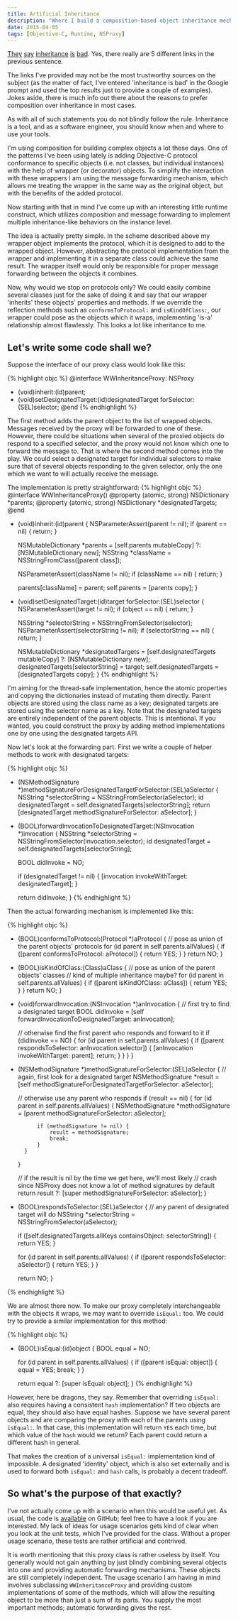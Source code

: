 ```yaml
---
title: Artificial Inheritance
description: "Where I build a composition-based object inheritance mechanism in Objective-C."
date: 2015-04-05
tags: [Objective-C, Runtime, NSProxy]
---
```

[They](http://blogs.perl.org/users/sid_burn/2014/03/inheritance-is-bad-code-reuse-part-1.html) [say](http://blog.berniesumption.com/software/inheritance-is-evil-and-must-be-destroyed/) [inheritance](http://simpleprogrammer.com/2010/01/15/inheritance-is-inherently-evil/) [is](http://stackoverflow.com/questions/11056943/deep-class-inheritance-hierarchy-bad-idea) [bad](http://codingdelight.com/2014/01/16/favor-composition-over-inheritance-part-1/). Yes, there really are 5 different links in the previous sentence.

The links I've provided may not be the most trustworthy sources on the subject (as the matter of fact, I've entered 'inheritance is bad' in the Google prompt and used the top results just to provide a couple of examples). Jokes aside, there is much info out there about the reasons to prefer composition over inheritance in most cases.

As with all of such statements you do not blindly follow the rule. Inheritance is a tool, and as a software engineer, you should know when and where to use your tools.

I'm using composition for building complex objects a lot these days. One of the patterns I've been using lately is adding Objective-C protocol conformance to specific objects (i.e. not classes, but individual instances) with the help of wrapper (or decorator) objects. To simplify the interaction with these wrappers I am using the message forwarding mechanism, which allows me treating the wrapper in the same way as the original object, but with the benefits of the added protocol.

Now starting with that in mind I've come up with an interesting little runtime construct, which utilizes composition and message forwarding to implement multiple inheritance-like behaviors on the instance level.
<!--more-->

The idea is actually pretty simple. In the scheme described above my wrapper object implements the protocol, which it is designed to add to the wrapped object. However, abstracting the protocol implementation from the wrapper and implementing it in a separate class could achieve the same result. The wrapper itself would only be responsible for proper message forwarding between the objects it combines.

Now, why would we stop on protocols only? We could easily combine several classes just for the sake of doing it and say that our wrapper 'inherits' these objects' properties and methods. If we override the reflection methods such as `conformsToProtocol:` and `isKindOfClass:`, our wrapper could pose as the objects which it wraps, implementing 'is-a' relationship almost flawlessly. This looks a lot like inheritance to me.

Let's write some code shall we?
-------------------------------

Suppose the interface of our proxy class would look like this:

{% highlight objc %}
@interface WWInheritanceProxy: NSProxy
- (void)inherit:(id)parent;
- (void)setDesignatedTarget:(id)designatedTarget forSelector:(SEL)selector;
@end
{% endhighlight %}

The first method adds the parent object to the list of wrapped objects. Messages received by the proxy will be forwarded to one of these. However, there could be situations when several of the proxied objects do respond to a specified selector, and the proxy would not know which one to forward the message to. That is where the second method comes into the play. We could select a designated target for individual selectors to make sure that of several objects responding to the given selector, only the one which we want to will actually receive the message.

The implementation is pretty straightforward:
{% highlight objc %}
@interface WWInheritanceProxy()
@property (atomic, strong) NSDictionary *parents;
@property (atomic, strong) NSDictionary *designatedTargets;
@end


- (void)inherit:(id)parent
{
    NSParameterAssert(parent != nil);
    if (parent == nil) {
        return;
    }

    NSMutableDictionary *parents = [self.parents mutableCopy] ?: [NSMutableDictionary new];
    NSString *className = NSStringFromClass([parent class]);

    NSParameterAssert(className != nil);
    if (className == nil) {
        return;
    }

    parents[className] = parent;
    self.parents = [parents copy];
}

- (void)setDesignatedTarget:(id)target forSelector:(SEL)selector
{
    NSParameterAssert(target != nil);
    if (object == nil) {
        return;
    }

    NSString *selectorString = NSStringFromSelector(selector);
    NSParameterAssert(selectorString != nil);
    if (selectorString == nil) {
        return;
    }

    NSMutableDictionary *designatedTargets = [self.designatedTargets mutableCopy] ?: [NSMutableDictionary new];
    designatedTargets[selectorString] = target;
    self.designatedTargets = [designatedTargets copy];
}
{% endhighlight %}

I'm aiming for the thread-safe implementation, hence the atomic properties and copying the dictionaries instead of mutating them directly. Parent objects are stored using the class name as a key; designated targets are stored using the selector name as a key. Note that the designated targets are entirely independent of the parent objects. This is intentional. If you wanted, you could construct the proxy by adding method implementations one by one using the designated targets API.

Now let's look at the forwarding part. First we write a couple of helper methods to work with designated targets:

{% highlight objc %}
- (NSMethodSignature *)methodSignatureForDesignatedTargetForSelector:(SEL)aSelector
{
    NSString *selectorString = NSStringFromSelector(aSelector);
    id designatedTarget = self.designatedTargets[selectorString];
    return [designatedTarget methodSignatureForSelector: aSelector];
}


- (BOOL)forwardInvocationToDesignatedTarget:(NSInvocation *)invocation
{
    NSString *selectorString = NSStringFromSelector(invocation.selector);
    id designatedTarget = self.designatedTargets[selectorString];

    BOOL didInvoke = NO;

    if (designatedTarget != nil) {
        [invocation invokeWithTarget: designatedTarget];
    }

    return didInvoke;
}
{% endhighlight %}

Then the actual forwarding mechanism is implemented like this:

{% highlight objc %}
- (BOOL)conformsToProtocol:(Protocol *)aProtocol
{
    // pose as union of the parent objects' protocols
    for (id parent in self.parents.allValues) {
        if ([parent conformsToProtocol: aProtocol]) {
            return YES;
        }
    }
    return NO;
}


- (BOOL)isKindOfClass:(Class)aClass
{
    // pose as union of the parent objects' classes
    // kind of multiple inheritance maybe?
    for (id parent in self.parents.allValues) {
        if ([parent isKindOfClass: aClass]) {
            return YES;
        }
    }
    return NO;
}


- (void)forwardInvocation:(NSInvocation *)anInvocation
{
    // first try to find a designated target
    BOOL didInvoke = [self forwardInvocationToDesignatedTarget: anInvocation];

    // otherwise find the first parent who responds and forward to it
    if (didInvoke == NO) {
        for (id parent in self.parents.allValues) {
            if ([parent respondsToSelector: anInvocation.selector]) {
                [anInvocation invokeWithTarget: parent];
                return;
            }
        }
    }
}


- (NSMethodSignature *)methodSignatureForSelector:(SEL)aSelector
{
    // again, first look for a designated target
    NSMethodSignature *result = [self methodSignatureForDesignatedTargetForSelector: aSelector];

    // otherwise use  any parent who responds
    if (result == nil) {
        for (id parent in self.parents.allValues) {
            NSMethodSignature *methodSignature = [parent methodSignatureForSelector: aSelector];

            if (methodSignature != nil) {
                result = methodSignature;
                break;
            }
        }
    }

    // if the result is nil by the time we get here, we'll most likely
    // crash since NSProxy does not know a lot of method signatures by default
    return result ?: [super methodSignatureForSelector: aSelector];
}


- (BOOL)respondsToSelector:(SEL)aSelector
{
    // any parent of designated target will do
    NSString *selectorString = NSStringFromSelector(aSelector);

    if ([self.designatedTargets.allKeys containsObject: selectorString]) {
        return YES;
    }

    for (id parent in self.parents.allValues) {
        if ([parent respondsToSelector: aSelector]) {
            return YES;
        }
    }

    return NO;
}

{% endhighlight %}

We are almost there now. To make our proxy completely interchangeable with the objects it wraps, we may want to override `isEqual:` too. We could try to provide a similar implementation for this method:

{% highlight objc %}
- (BOOL)isEqual:(id)object
{
    BOOL equal = NO;

    for (id parent in self.parents.allValues) {
        if ([parent isEqual: object]) {
            equal = YES;
            break;
        }
    }

    return equal ?: [super isEqual: object];
}
{% endhighlight %}

However, here be dragons, they say. Remember that overriding `isEqual:` also requires having a consistent `hash` implementation? If two objects are equal, they should also have equal hashes. Suppose we have several parent objects and are comparing the proxy with each of the parents using `isEqual:`. In that case, this implementation will return `YES` each time, but which value of the `hash` would we return? Each parent could return a different hash in general.

That makes the creation of a universal `isEqual:` implementation kind of impossible. A designated 'identity' object, which is also set externally and is used to forward both `isEqual:` and `hash` calls, is probably a decent tradeoff.

So what's the purpose of that exactly?
--------------------------------------

I've not actually come up with a scenario when this would be useful yet. As usual, the code is [available](https://github.com/wanderwaltz/artificial-inheritance) on GitHub; feel free to have a look if you are interested. My lack of ideas for usage scenarios gets kind of clear when you look at the unit tests, which I've provided for the class. Without a proper usage scenario, these tests are rather artificial and contrived.

It is worth mentioning that this proxy class is rather useless by itself. You generally would not gain anything by just blindly combining several objects into one and providing automatic forwarding mechanisms. These objects are still completely independent. The usage scenario I am having in mind involves subclassing `WWInheritanceProxy` and providing custom implementations of some of the methods, which will allow the resulting object to be more than just a sum of its parts. You supply the most important methods; automatic forwarding gives the rest.